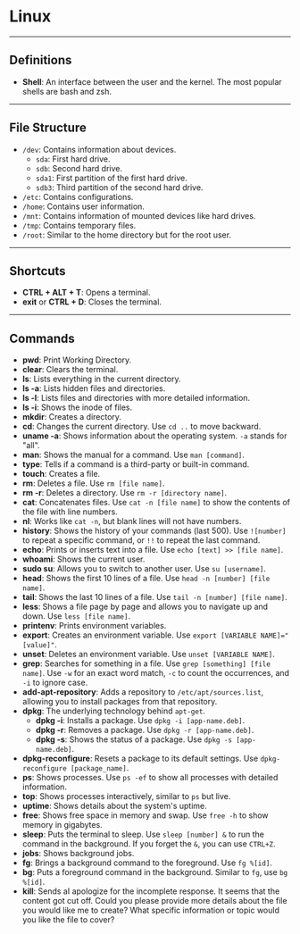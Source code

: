 # Linux
---

## Definitions

- **Shell**: An interface between the user and the kernel. The most popular shells are bash and zsh.

---
## File Structure

- `/dev`: Contains information about devices.
  - `sda`: First hard drive.
  - `sdb`: Second hard drive.
  - `sda1`: First partition of the first hard drive.
  - `sdb3`: Third partition of the second hard drive.
- `/etc`: Contains configurations.
- `/home`: Contains user information.
- `/mnt`: Contains information of mounted devices like hard drives.
- `/tmp`: Contains temporary files.
- `/root`: Similar to the home directory but for the root user.

---

## Shortcuts

- **CTRL + ALT + T**: Opens a terminal.
- **exit** or **CTRL + D**: Closes the terminal.

---

## Commands

- **pwd**: Print Working Directory.
- **clear**: Clears the terminal.
- **ls**: Lists everything in the current directory.
- **ls -a**: Lists hidden files and directories.
- **ls -l**: Lists files and directories with more detailed information.
- **ls -i**: Shows the inode of files.
- **mkdir**: Creates a directory.
- **cd**: Changes the current directory. Use `cd ..` to move backward.
- **uname -a**: Shows information about the operating system. `-a` stands for "all".
- **man**: Shows the manual for a command. Use `man [command]`.
- **type**: Tells if a command is a third-party or built-in command.
- **touch**: Creates a file.
- **rm**: Deletes a file. Use `rm [file name]`.
- **rm -r**: Deletes a directory. Use `rm -r [directory name]`.
- **cat**: Concatenates files. Use `cat -n [file name]` to show the contents of the file with line numbers.
- **nl**: Works like `cat -n`, but blank lines will not have numbers.
- **history**: Shows the history of your commands (last 500). Use `![number]` to repeat a specific command, or `!!` to repeat the last command.
- **echo**: Prints or inserts text into a file. Use `echo [text] >> [file name]`.
- **whoami**: Shows the current user.
- **sudo su**: Allows you to switch to another user. Use `su [username]`.
- **head**: Shows the first 10 lines of a file. Use `head -n [number] [file name]`.
- **tail**: Shows the last 10 lines of a file. Use `tail -n [number] [file name]`.
- **less**: Shows a file page by page and allows you to navigate up and down. Use `less [file name]`.
- **printenv**: Prints environment variables.
- **export**: Creates an environment variable. Use `export [VARIABLE NAME]="[value]"`.
- **unset**: Deletes an environment variable. Use `unset [VARIABLE NAME]`.
- **grep**: Searches for something in a file. Use `grep [something] [file name]`. Use `-w` for an exact word match, `-c` to count the occurrences, and `-i` to ignore case.
- **add-apt-repository**: Adds a repository to `/etc/apt/sources.list`, allowing you to install packages from that repository.
- **dpkg**: The underlying technology behind `apt-get`.
  - **dpkg -i**: Installs a package. Use `dpkg -i [app-name.deb]`.
  - **dpkg -r**: Removes a package. Use `dpkg -r [app-name.deb]`.
  - **dpkg -s**: Shows the status of a package. Use `dpkg -s [app-name.deb]`.
- **dpkg-reconfigure**: Resets a package to its default settings. Use `dpkg-reconfigure [package_name]`.
- **ps**: Shows processes. Use `ps -ef` to show all processes with detailed information.
- **top**: Shows processes interactively, similar to `ps` but live.
- **uptime**: Shows details about the system's uptime.
- **free**: Shows free space in memory and swap. Use `free -h` to show memory in gigabytes.
- **sleep**: Puts the terminal to sleep. Use `sleep [number] &` to run the command in the background. If you forget the `&`, you can use `CTRL+Z`.
- **jobs**: Shows background jobs.
- **fg**: Brings a background command to the foreground. Use `fg %[id]`.
- **bg**: Puts a foreground command in the background. Similar to `fg`, use `bg %[id]`.
- **kill**: Sends aI apologize for the incomplete response. It seems that the content got cut off. Could you please provide more details about the file you would like me to create? What specific information or topic would you like the file to cover?